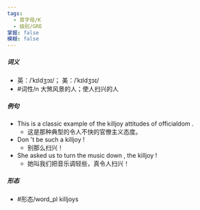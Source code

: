 ```yaml
---
tags:
  - 首字母/K
  - 级别/GRE
掌握: false
模糊: false
---
```

##### 词义
- 英：/ˈkɪldʒɔɪ/； 美：/ˈkɪldʒɔɪ/
- #词性/n  大煞风景的人；使人扫兴的人
##### 例句
- This is a classic example of the killjoy attitudes of officialdom .
	- 这是那种典型的令人不快的官僚主义态度。
- Don 't be such a killjoy !
	- 别那么扫兴！
- She asked us to turn the music down , the killjoy !
	- 她叫我们把音乐调轻些，真令人扫兴！
##### 形态
- #形态/word_pl killjoys
